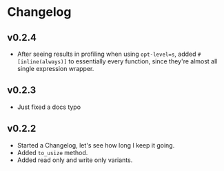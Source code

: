
# Changelog

## v0.2.4

* After seeing results in profiling when using `opt-level=s`, added
  `#[inline(always)]` to essentially every function, since they're almost all
  single expression wrapper.

## v0.2.3

* Just fixed a docs typo

## v0.2.2

* Started a Changelog, let's see how long I keep it going.
* Added `to_usize` method.
* Added read only and write only variants.
